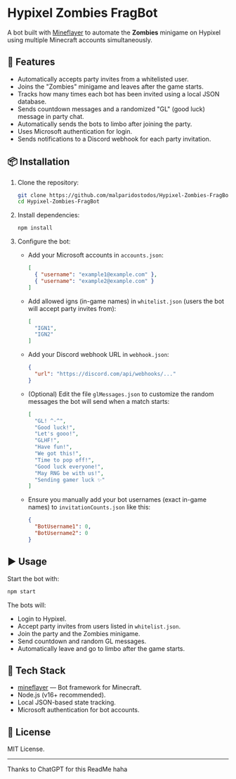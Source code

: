 # Hypixel Zombies FragBot

A bot built with [Mineflayer](https://github.com/PrismarineJS/mineflayer) to automate the **Zombies** minigame on Hypixel using multiple Minecraft accounts simultaneously.

## 🚀 Features

- Automatically accepts party invites from a whitelisted user.
- Joins the "Zombies" minigame and leaves after the game starts.
- Tracks how many times each bot has been invited using a local JSON database.
- Sends countdown messages and a randomized "GL" (good luck) message in party chat.
- Automatically sends the bots to limbo after joining the party.
- Uses Microsoft authentication for login.
- Sends notifications to a Discord webhook for each party invitation.

## 📦 Installation

1. Clone the repository:

   ```bash
   git clone https://github.com/malparidostodos/Hypixel-Zombies-FragBot.git
   cd Hypixel-Zombies-FragBot
   ```

2. Install dependencies:

   ```bash
   npm install
   ```

3. Configure the bot:

   - Add your Microsoft accounts in `accounts.json`:
     ```json
     [
       { "username": "example1@example.com" },
       { "username": "example2@example.com" }
     ]
     ```

   - Add allowed igns (in-game names) in `whitelist.json` (users the bot will accept party invites from):
     ```json
     [
       "IGN1",
       "IGN2"
     ]
     ```

   - Add your Discord webhook URL in `webhook.json`:
     ```json
     {
       "url": "https://discord.com/api/webhooks/..."
     }
     ```

   - (Optional) Edit the file `glMessages.json` to customize the random messages the bot will send when a match starts:
     ```json
     [
       "GL! ^-^",
       "Good luck!",
       "Let's gooo!",
       "GLHF!",
       "Have fun!",
       "We got this!",
       "Time to pop off!",
       "Good luck everyone!",
       "May RNG be with us!",
       "Sending gamer luck ✨"
     ]
     ```

   - Ensure you manually add your bot usernames (exact in-game names) to `invitationCounts.json` like this:
     ```json
     {
       "BotUsername1": 0,
       "BotUsername2": 0
     }
     ```

## ▶️ Usage

Start the bot with:

```bash
npm start
```

The bots will:

- Login to Hypixel.
- Accept party invites from users listed in `whitelist.json`.
- Join the party and the Zombies minigame.
- Send countdown and random GL messages.
- Automatically leave and go to limbo after the game starts.

## 🧠 Tech Stack

- [mineflayer](https://github.com/PrismarineJS/mineflayer) — Bot framework for Minecraft.
- Node.js (v16+ recommended).
- Local JSON-based state tracking.
- Microsoft authentication for bot accounts.

## 📄 License

MIT License.

---

Thanks to ChatGPT for this ReadMe haha
